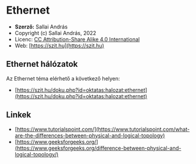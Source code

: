 # Ethernet

* **Szerző:** Sallai András
* Copyright (c) Sallai András, 2022
* Licenc: [CC Attribution-Share Alike 4.0 International](https://creativecommons.org/licenses/by-sa/4.0/)
* Web: [https://szit.hu](https://szit.hu)

## Ethernet hálózatok

Az Ethernet téma elérhető a következő helyen:

* [https://szit.hu/doku.php?id=oktatas:halozat:ethernet](https://szit.hu/doku.php?id=oktatas:halozat:ethernet)

## Linkek

* [https://www.tutorialspoint.com/](https://www.tutorialspoint.com/what-are-the-differences-between-physical-and-logical-topology)
* [https://www.geeksforgeeks.org/](https://www.geeksforgeeks.org/difference-between-physical-and-logical-topology/)
